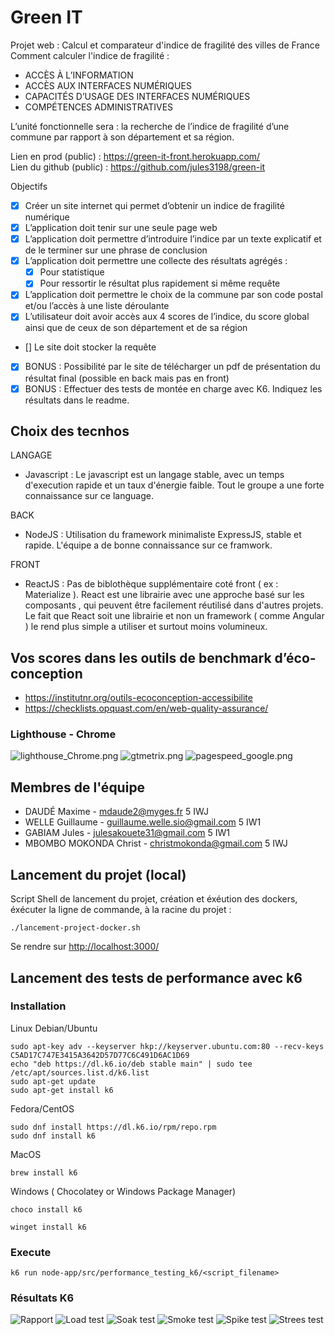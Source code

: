 # Green IT

Projet web : Calcul et comparateur d'indice de fragilité des villes de France \
Comment calculer l'indice de fragilité :
- ACCÈS À L’INFORMATION
- ACCÈS AUX INTERFACES NUMÉRIQUES
- CAPACITÉS D’USAGE DES INTERFACES NUMÉRIQUES
- COMPÉTENCES ADMINISTRATIVES

L’unité fonctionnelle sera : la recherche de l’indice de fragilité d’une commune par rapport à son département et sa
région.

Lien en prod (public) : https://green-it-front.herokuapp.com/ \
Lien du github (public) : https://github.com/jules3198/green-it 

Objectifs
- [x] Créer un site internet qui permet d’obtenir un indice de fragilité numérique
- [x] L’application doit tenir sur une seule page web
- [x] L’application doit permettre d’introduire l’indice par un texte explicatif et de le terminer sur une phrase de
conclusion
- [x] L’application doit permettre une collecte des résultats agrégés :
    -  [x] Pour statistique
    - [x] Pour ressortir le résultat plus rapidement si même requête
- [x] L’application doit permettre le choix de la commune par son code postal et/ou l’accès à une liste déroulante
- [x] L’utilisateur doit avoir accès aux 4 scores de l’indice, du score global ainsi que de ceux de son département et de
sa région
- [] Le site doit stocker la requête
- [x] BONUS : Possibilité par le site de télécharger un pdf de présentation du résultat final (possible en back mais pas en front)
- [x] BONUS : Effectuer des tests de montée en charge avec K6. Indiquez les résultats dans le readme.

## Choix des tecnhos
LANGAGE
- Javascript : Le javascript est un langage stable, avec un temps d'execution rapide et un taux d'énergie faible. Tout le groupe a une forte connaissance sur ce language.

BACK
- NodeJS :
  Utilisation du framework minimaliste ExpressJS, stable et rapide. L'équipe a de bonne connaissance sur ce framwork.

FRONT
-  ReactJS :
   Pas de biblothèque supplémentaire coté front ( ex : Materialize ). React est une librairie avec une approche basé sur les composants ,
   qui peuvent être facilement réutilisé dans d'autres projets.
   Le fait que React soit une librairie et non un framework ( comme Angular ) le rend plus simple a utiliser et surtout moins volumineux.


## Vos scores dans les outils de benchmark d’éco-conception
- https://institutnr.org/outils-ecoconception-accessibilite 
- https://checklists.opquast.com/en/web-quality-assurance/

### Lighthouse - Chrome
![lighthouse_Chrome.png](TestPerf/lighthouse_Chrome.png)
![gtmetrix.png](TestPerf/gtmetrix.png)
![pagespeed_google.png](TestPerf/pagespeed_google.png)


## Membres de l'équipe
- DAUDÉ Maxime - mdaude2@myges.fr 5 IWJ
- WELLE Guillaume - guillaume.welle.sio@gmail.com 5 IW1
- GABIAM Jules - julesakouete31@gmail.com 5 IW1
- MBOMBO MOKONDA Christ - christmokonda@gmail.com 5 IWJ

## Lancement du projet (local)
Script Shell de lancement du projet, création et éxéution des dockers, éxécuter la ligne de commande, à la racine du projet :
```
./lancement-project-docker.sh
```
Se rendre sur <http://localhost:3000/>


## Lancement des tests de performance avec k6

### Installation
Linux
Debian/Ubuntu
````
sudo apt-key adv --keyserver hkp://keyserver.ubuntu.com:80 --recv-keys C5AD17C747E3415A3642D57D77C6C491D6AC1D69
echo "deb https://dl.k6.io/deb stable main" | sudo tee /etc/apt/sources.list.d/k6.list
sudo apt-get update
sudo apt-get install k6
````
Fedora/CentOS
````
sudo dnf install https://dl.k6.io/rpm/repo.rpm
sudo dnf install k6
````
MacOS
````
brew install k6
````
Windows ( Chocolatey or  Windows Package Manager)
````
choco install k6
````
````
winget install k6
````

### Execute
```
k6 run node-app/src/performance_testing_k6/<script_filename>
```

### Résultats K6
![Rapport](testK6/rapport.png)
![Load test](testK6/load_testing.png)
![Soak test](testK6/soak_testing.png)
![Smoke test](testK6/smoke_testing.png)
![Spike test](testK6/spike_testing.png)
![Strees test](testK6/strees_testing.png)
